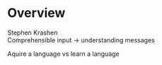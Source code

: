 # Overview

Stephen Krashen  
Comprehensible input -> understanding messages  

Aquire a language vs learn a language  
